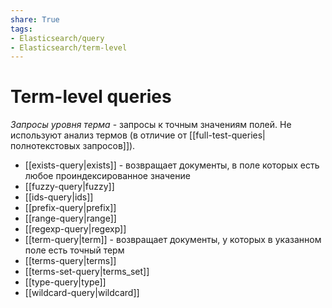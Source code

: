 ```yaml
---
share: True
tags: 
- Elasticsearch/query
- Elasticsearch/term-level
---
```

# Term-level queries
*Запросы уровня терма* - запросы к точным значениям полей. Не используют анализ термов (в отличие от [[full-test-queries|полнотекстовых запросов]]).
- [[exists-query|exists]] - возвращает документы, в поле которых есть любое проиндексированное значение
- [[fuzzy-query|fuzzy]]
- [[ids-query|ids]]
- [[prefix-query|prefix]]
- [[range-query|range]]
- [[regexp-query|regexp]]
- [[term-query|term]] - возвращает документы, у которых в указанном поле есть точный терм
- [[terms-query|terms]]
- [[terms-set-query|terms_set]]
- [[type-query|type]]
- [[wildcard-query|wildcard]]